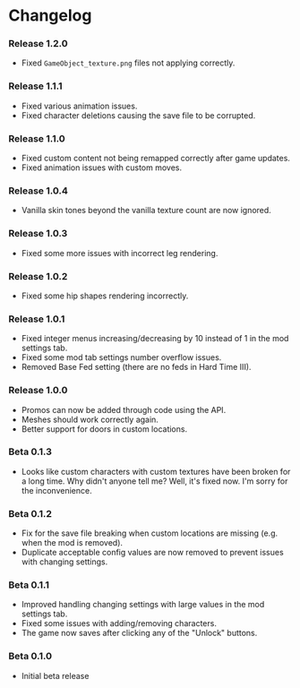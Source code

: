 # Changelog

### Release 1.2.0
- Fixed `GameObject_texture.png` files not applying correctly.

### Release 1.1.1
- Fixed various animation issues.
- Fixed character deletions causing the save file to be corrupted.

### Release 1.1.0
- Fixed custom content not being remapped correctly after game updates.
- Fixed animation issues with custom moves.

### Release 1.0.4
- Vanilla skin tones beyond the vanilla texture count are now ignored.

### Release 1.0.3
- Fixed some more issues with incorrect leg rendering.

### Release 1.0.2
- Fixed some hip shapes rendering incorrectly.

### Release 1.0.1
- Fixed integer menus increasing/decreasing by 10 instead of 1 in the mod settings tab.
- Fixed some mod tab settings number overflow issues.
- Removed Base Fed setting (there are no feds in Hard Time III).

### Release 1.0.0
- Promos can now be added through code using the API.
- Meshes should work correctly again.
- Better support for doors in custom locations.

### Beta 0.1.3
- Looks like custom characters with custom textures have been broken for a long time. Why didn't anyone tell me? Well, it's fixed now. I'm sorry for the inconvenience.

### Beta 0.1.2
- Fix for the save file breaking when custom locations are missing (e.g. when the mod is removed).
- Duplicate acceptable config values are now removed to prevent issues with changing settings.

### Beta 0.1.1
- Improved handling changing settings with large values in the mod settings tab.
- Fixed some issues with adding/removing characters.
- The game now saves after clicking any of the "Unlock" buttons.

### Beta 0.1.0
- Initial beta release
